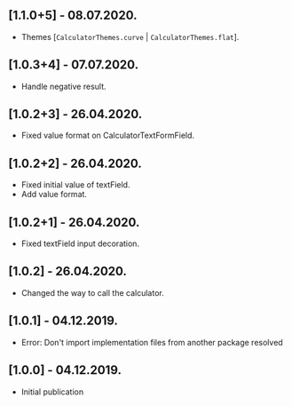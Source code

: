 ## [1.1.0+5] - 08.07.2020.

* Themes [`CalculatorThemes.curve` | `CalculatorThemes.flat`].

## [1.0.3+4] - 07.07.2020.

* Handle negative result.

## [1.0.2+3] - 26.04.2020.

* Fixed value format on CalculatorTextFormField.
  
## [1.0.2+2] - 26.04.2020.

* Fixed initial value of textField.
* Add value format.
  
## [1.0.2+1] - 26.04.2020.

* Fixed textField input decoration.

## [1.0.2] - 26.04.2020.

* Changed the way to call the calculator.

## [1.0.1] - 04.12.2019.

* Error: Don't import implementation files from another package resolved

## [1.0.0] - 04.12.2019.

* Initial publication

